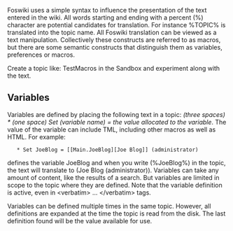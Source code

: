 
Foswiki uses a simple syntax to influence the presentation of the text entered in the wiki.
All words starting and ending with a percent (%) character are potential candidates for translation.
For instance %TOPIC% is translated into the topic name. All Foswiki translation can be viewed as a text manipulation.
Collectively these constructs are referred to as macros, but there are some semantic constructs that distinguish them as
variables, preferences or macros.

Create a topic like: TestMacros in the Sandbox and experiment along with the text.

## Variables
Variables are defined by placing the following text in a topic:
_(three spaces) * (one space) Set (variable name) = the value allocated to the variable_.
The value of the variable can include TML, including other macros as well as HTML. For example:
```
   * Set JoeBlog = [[Main.JoeBlog][Joe Blog]] (administrator)
```
defines the variable JoeBlog and when you write (%JoeBlog%) in the topic,
the text will translate to (Joe Blog (administrator)).
Variables can take any amount of content, like the results of a search.
But variables are limited in scope to the topic where they are defined.
Note that the variable definition is active, even in &lt;verbatim> ... &lt;/verbatim> tags.

Variables can be defined multiple times in the same topic. However, all definitions are expanded at the time the topic is read from the disk.
The last definition found will be the value available for use.

